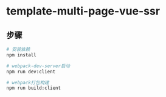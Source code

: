 <!--
 * @LastEditTime : 2020-07-17 12:14:55
 * @Description: readme
 -->

# template-multi-page-vue-ssr

## 步骤

```bash
# 安装依赖
npm install

# webpack-dev-server启动
npm run dev:client

# webpack打包构建
npm run build:client
```


